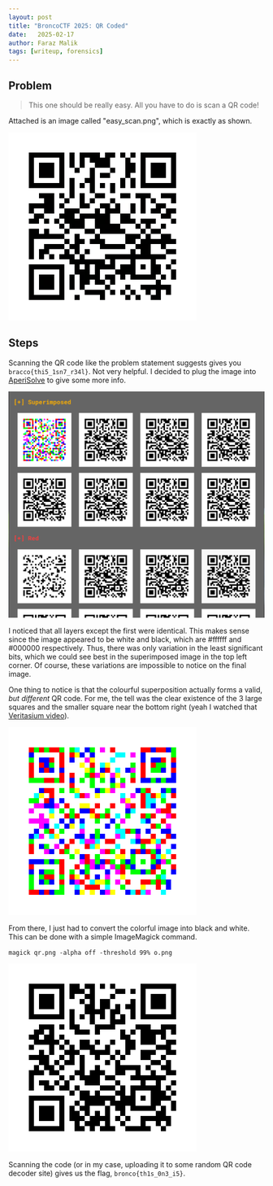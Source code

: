 ```yaml
---
layout: post
title: "BroncoCTF 2025: QR Coded"
date:   2025-02-17
author: Faraz Malik
tags: [writeup, forensics]
---
```


## Problem

> This one should be really easy. All you have to do is scan a QR code!

Attached is an image called "easy_scan.png", which is exactly as shown.

![](/assets/images/broncoqrcoded/easy_scan.png)

## Steps

Scanning the QR code like the problem statement suggests gives you ```bracco{thi5_1sn7_r34l}```. Not very helpful. I decided to plug the image into [AperiSolve](https://www.aperisolve.com/) to give some more info.

![](/assets/images/broncoqrcoded/aperisolve.png)

I noticed that all layers except the first were identical. This makes sense since the image appeared to be white and black, which are  #ffffff and #000000 respectively. Thus, there was only variation in the least significant bits, which we could see best in the superimposed image in the top left corner. Of course, these variations are impossible to notice on the final image.

One thing to notice is that the colourful superposition actually forms a valid, *but different* QR code. For me, the tell was the clear existence of the 3 large squares and the smaller square near the bottom right (yeah I watched that [Veritasium video](https://www.youtube.com/watch?v=w5ebcowAJD8&pp=ygURcXIgY29kZSBleHBsYWluZWQ%3D)).

![](/assets/images/broncoqrcoded/qr.png)

From there, I just had to convert the colorful image into black and white. This can be done with a simple ImageMagick command.

```
magick qr.png -alpha off -threshold 99% o.png
```

![](/assets/images/broncoqrcoded/o.png)

Scanning the code (or in my case, uploading it to some random QR code decoder site) gives us the flag, ```bronco{th1s_0n3_i5}```.